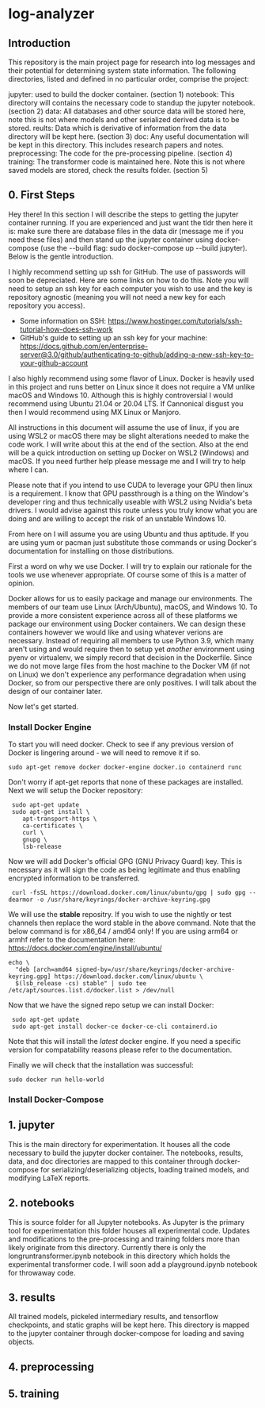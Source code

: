 # log-analyzer

## Introduction

This repository is the main project page for research into log messages and their potential for determining system state information. The following directories, listed and defined in no particular order, comprise the project: 

jupyter: used to build the docker container. (section 1)
notebook: This directory will contains the necessary code to standup the jupyter notebook. (section 2)
data: All databases and other source data will be stored here, note this is not where models and other serialized derived data is to be stored.
reults: Data which is derivative of information from the data directory will be kept here. (section 3)
doc: Any useful documentation will be kept in this directory. This includes research papers and notes. 
preprocessing: The code for the pre-processing pipeline. (section 4)
training: The transformer code is maintained here. Note this is not where saved models are stored, check the results folder. (section 5)

## 0. First Steps 

Hey there! In this section I will describe the steps to getting the jupyter container running. If you are experienced and just want the tldr then here it is: make sure there are database files in the data dir (message me if you need these files) and then stand up the jupyter container using docker-compose (use the --build flag: sudo docker-compose up --build jupyter). Below is the gentle introduction.

I highly recommend setting up ssh for GitHub. The use of passwords will soon be depreciated. Here are some links on how to do this. Note you will need to setup an ssh key for each computer you wish to use and the key is repository agnostic (meaning you will not need a new key for each repository you access). 

* Some information on SSH: https://www.hostinger.com/tutorials/ssh-tutorial-how-does-ssh-work
* GitHub's guide to setting up an ssh key for your machine: https://docs.github.com/en/enterprise-server@3.0/github/authenticating-to-github/adding-a-new-ssh-key-to-your-github-account

I also highly recommend using some flavor of Linux. Docker is heavily used in this project and runs better on Linux since it does not require a VM unlike macOS and Windows 10. Although this is highly controversial I would recommend using Ubuntu 21.04 or 20.04 LTS. If Cannonical disgust you then I would recommend using MX Linux or Manjoro. 

All instructions in this document will assume the use of linux, if you are using WSL2 or macOS there may be slight alterations needed to make the code work. I will write about this at the end of the section. Also at the end will be a quick introduction on setting up Docker on WSL2 (Windows) and macOS. If you need further help please message me and I will try to help where I can. 

Please note that if you intend to use CUDA to leverage your GPU then linux is a requirement. I know that GPU passthrough is a thing on the Window's developer ring and thus technically useable with WSL2 using Nvidia's beta drivers. I would advise against this route unless you truly know what you are doing and are willing to accept the risk of an unstable Windows 10. 

From here on I will assume you are using Ubuntu and thus aptitude. If you are using yum or pacman just substitute those commands or using Docker's documentation for installing on those distributions. 

First a word on why we use Docker. I will try to explain our rationale for the tools we use whenever appropriate. Of course some of this is a matter of opinion.

Docker allows for us to easily package and manage our environments. The members of our team use Linux (Arch/Ubuntu), macOS, and Windows 10. To provide a more consistent experience across all of these platforms we package our environment using Docker containers. We can design these containers however we would like and using whatever verions are necessary. Instead of requiring all members to use Python 3.9, which many aren't using and would require then to setup yet *another* environment using pyenv or virtualenv, we simply record that decision in the Dockerfile. Since we do not move large files from the host machine to the Docker VM (if not on Linux) we don't experience any performance degradation when using Docker, so from our perspective there are only positives. I will talk about the design of our container later.

Now let's get started. 

### Install Docker Engine

To start you will need docker. Check to see if any previous version of Docker is lingering around - we will need to remove it if so. 

```console
sudo apt-get remove docker docker-engine docker.io containerd runc
```

Don't worry if apt-get reports that none of these packages are installed. Next we will setup the Docker repository:


```console
 sudo apt-get update
 sudo apt-get install \
    apt-transport-https \
    ca-certificates \
    curl \
    gnupg \
    lsb-release
```

Now we will add Docker's official GPG (GNU Privacy Guard) key. This is necessary as it will sign the code as being legitimate and thus enabling encrypted information to be transferred.

```console
 curl -fsSL https://download.docker.com/linux/ubuntu/gpg | sudo gpg --dearmor -o /usr/share/keyrings/docker-archive-keyring.gpg
```
We will use the **stable** repositry. If you wish to use the nightly or test channels then replace the word stable in the above command. Note that the below command is for x86_64 / amd64 only! If you are using arm64 or armhf refer to the documentation here: https://docs.docker.com/engine/install/ubuntu/

```console
echo \
  "deb [arch=amd64 signed-by=/usr/share/keyrings/docker-archive-keyring.gpg] https://download.docker.com/linux/ubuntu \
  $(lsb_release -cs) stable" | sudo tee /etc/apt/sources.list.d/docker.list > /dev/null
```

Now that we have the signed repo setup we can install Docker: 

```console 
 sudo apt-get update
 sudo apt-get install docker-ce docker-ce-cli containerd.io
```
Note that this will install the *latest* docker engine. If you need a specific version for compatability reasons please refer to the documentation. 

Finally we will check that the installation was successful:

```console
sudo docker run hello-world
```

### Install Docker-Compose 



## 1. jupyter 

This is the main directory for experimentation. It houses all the code necessary to build the jupyter docker container. The notebooks, results, data, and doc directories are mapped to this container through docker-compose for serializing/deserializing objects, loading trained models, and modifying LaTeX reports. 

## 2. notebooks 

This is source folder for all Jupyter notebooks. As Jupyter is the primary tool for experimentation this folder houses all experimental code. Updates and modifications to the pre-processing and training folders more than likely originate from this directory. Currently there is only the longruntransformer.ipynb notebook in this directory which holds the experimental transformer code. I will soon add a playground.ipynb notebook for throwaway code. 

## 3. results 

All trained models, pickeled intermediary results, and tensorflow checkpoints, and static graphs will be kept here. This directory is mapped to the jupyter container through docker-compose for loading and saving objects. 

## 4. preprocessing 

## 5. training
